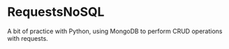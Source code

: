 # RequestsNoSQL
A bit of practice with Python, using MongoDB to perform CRUD operations with requests.
